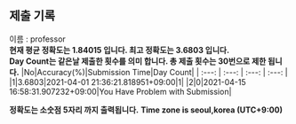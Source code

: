 


  
## 제출 기록  
이름 : professor  
**현재 평균 정확도는 1.84015 입니다. 최고 정확도는 3.6803 입니다.**  
**Day Count는 같은날 제출한 횟수를 의미 합니다. 총 제출 횟수는 30번으로 제한 됩니다.**
|No|Accuracy(%)|Submission Time|Day Count|
| :---: | :---: | :---: | :---: |
|1|3.6803|2021-04-01 21:36:21.818951+09:00|1|
|2|0|2021-04-15 16:58:31.907232+09:00|You Have Problem with Submission|


**정확도는 소숫점 5자리 까지 출력됩니다.**
**Time zone is seoul,korea (UTC+9:00)**
